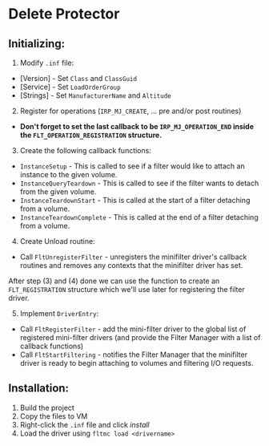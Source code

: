 # Delete Protector

## Initializing:

1. Modify `.inf` file:
- [Version] - Set `Class` and `ClassGuid`
- [Service] - Set `LoadOrderGroup`
- [Strings] - Set `ManufacturerName` and `Altitude`
2. Register for operations (`IRP_MJ_CREATE`, ... pre and/or post routines)
- **Don't forget to set the last callback to be `IRP_MJ_OPERATION_END` inside the `FLT_OPERATION_REGISTRATION` structure.**
3. Create the following callback functions:
- `InstanceSetup` - This is called to see if a filter would like to attach an instance to the given volume.
- `InstanceQueryTeardown` - This is called to see if the filter wants to detach from the given volume.
- `InstanceTeardownStart` - This is called at the start of a filter detaching from a volume.
- `InstanceTeardownComplete` - This is called at the end of a filter detaching from a volume.

4. Create Unload routine:
- Call `FltUnregisterFilter` - unregisters the minifilter driver's callback routines and removes any contexts that the minifilter driver has set.

After step (3) and (4) done we can use the function to create an `FLT_REGISTRATION` structure which we'll use later for registering the filter driver.

5. Implement `DriverEntry`:
- Call `FltRegisterFilter` - add the mini-filter driver to the global list of registered mini-filter drivers (and provide the Filter Manager with a list of callback functions)
- Call `FltStartFiltering` - notifies the Filter Manager that the minifilter driver is ready to begin attaching to volumes and filtering I/O requests.

## Installation:

1. Build the project
2. Copy the files to VM
3. Right-click the `.inf` file and click _install_
4. Load the driver using `fltmc load <drivername>`

